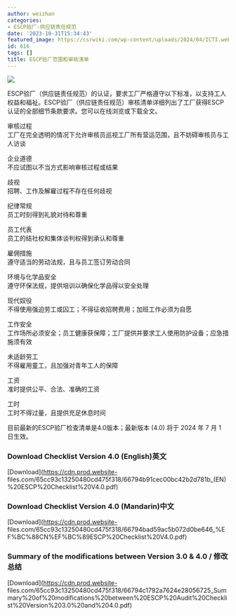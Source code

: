 ```yaml
---
author: weizhan
categories:
- ESCP验厂-供应链责任规范
date: '2023-10-31T15:34:43'
featured_image: https://csrwiki.com/wp-content/uploads/2024/04/ICTI.webp
id: 616
tags: []
title: ESCP验厂范围和审核清单
---
```


![](https://csrwiki.com/wp-content/uploads/2024/04/ICTI.webp)

ESCP验厂（供应链责任规范）的认证，要求工厂严格遵守以下标准，以支持工人权益和福祉。ESCP验厂（供应链责任规范）审核清单详细列出了工厂获得ESCP认证的全部细节条款要求。您可以在线浏览或下载全文。

审核过程  
工厂在完全透明的情况下允许审核员巡视工厂所有营运范围，且不妨碍审核员与工人访谈

企业道德  
不应试图以不当方式影响审核过程或结果

歧视  
招聘、工作及解雇过程不存在任何歧视

纪律常规  
员工时刻得到礼貌对待和尊重

员工代表  
员工的结社权和集体谈判权得到承认和尊重

雇佣措施  
遵守适当的劳动法规，且与员工签订劳动合同

环境与化学品安全  
遵守环保法规，提供培训以确保化学品得以安全处理

现代奴役  
不得使用强迫劳工或囚工；不得征收招聘费用；加班工作必须为自愿

工作安全  
工作场所必须安全；员工健康获保障；工厂提供并要求工人使用防护设备；应急措施须有效

未适龄劳工  
不得雇用童工，且加强对青年工人的保障

工资  
准时提供公平、合法、准确的工资

工时  
工时不得过量，且提供充足休息时间

目前最新的ESCP验厂检查清单是4.0版本；最新版本 (4.0) 将于 2024 年 7 月 1 日生效。

### Download Checklist Version 4.0 (English)英文

[Download](https://cdn.prod.website-
files.com/65cc93c13250480cd475f318/66794b91cec00bc42b2d781b_\(EN\)%20ESCP%20Checklist%20V4.0.pdf)

### Download Checklist Version 4.0 (Mandarin)中文

[Download](https://cdn.prod.website-
files.com/65cc93c13250480cd475f318/66794bad59ac5b072d0be646_%EF%BC%88CN%EF%BC%89ESCP%20Checklist%20V4.0.pdf)

### Summary of the modifications between Version 3.0 & 4.0 / 修改总结

[Download](https://cdn.prod.website-
files.com/65cc93c13250480cd475f318/66794c1792a7624e28056725_Summary%20of%20modifications%20between%20ESCP%20Audit%20Checklist%20Version%203.0%20and%204.0.pdf)

